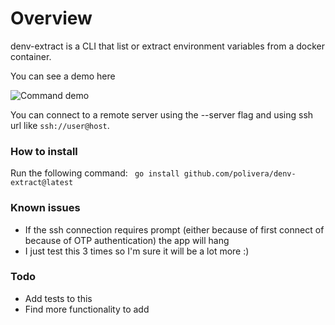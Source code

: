 

# Overview

denv-extract is a CLI that list or extract environment variables from a docker container.

You can see a demo here

![Command demo](https://raw.githubusercontent.com/polivera/denv-extract/102e0204bb3857007fb80bd733d398c754692408/command-demo.gif)

You can connect to a remote server using the --server flag and using ssh url like ```ssh://user@host```.

### How to install
Run the following command: ``` go install github.com/polivera/denv-extract@latest```

### Known issues
* If the ssh connection requires prompt (either because of first connect of because of OTP authentication) the app will hang
* I just test this 3 times so I'm sure it will be a lot more :)

### Todo
* Add tests to this
* Find more functionality to add
